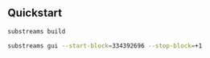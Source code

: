 ## Quickstart

```bash
substreams build
```

```bash
substreams gui --start-block=334392696 --stop-block=+1
```